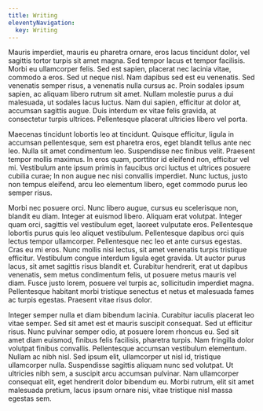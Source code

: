 ```yaml
---
title: Writing
eleventyNavigation:
  key: Writing
---
```


Mauris imperdiet, mauris eu pharetra ornare, eros lacus tincidunt dolor, vel sagittis tortor turpis sit amet magna. Sed tempor lacus et tempor facilisis. Morbi eu ullamcorper felis. Sed est sapien, placerat nec lacinia vitae, commodo a eros. Sed ut neque nisl. Nam dapibus sed est eu venenatis. Sed venenatis semper risus, a venenatis nulla cursus ac. Proin sodales ipsum sapien, ac aliquam libero rutrum sit amet. Nullam molestie purus a dui malesuada, ut sodales lacus luctus. Nam dui sapien, efficitur at dolor at, accumsan sagittis augue. Duis interdum ex vitae felis gravida, at consectetur turpis ultrices. Pellentesque placerat ultricies libero vel porta.

Maecenas tincidunt lobortis leo at tincidunt. Quisque efficitur, ligula in accumsan pellentesque, sem est pharetra eros, eget blandit tellus ante nec leo. Nulla sit amet condimentum leo. Suspendisse nec finibus velit. Praesent tempor mollis maximus. In eros quam, porttitor id eleifend non, efficitur vel mi. Vestibulum ante ipsum primis in faucibus orci luctus et ultrices posuere cubilia curae; In non augue nec nisi convallis imperdiet. Nunc luctus, justo non tempus eleifend, arcu leo elementum libero, eget commodo purus leo semper risus.

Morbi nec posuere orci. Nunc libero augue, cursus eu scelerisque non, blandit eu diam. Integer at euismod libero. Aliquam erat volutpat. Integer quam orci, sagittis vel vestibulum eget, laoreet vulputate eros. Pellentesque lobortis purus quis leo aliquet vestibulum. Pellentesque dapibus orci quis lectus tempor ullamcorper. Pellentesque nec leo et ante cursus egestas. Cras eu mi eros. Nunc mollis nisi lectus, sit amet venenatis turpis tristique efficitur. Vestibulum congue interdum ligula eget gravida. Ut auctor purus lacus, sit amet sagittis risus blandit et. Curabitur hendrerit, erat ut dapibus venenatis, sem metus condimentum felis, ut posuere metus mauris vel diam. Fusce justo lorem, posuere vel turpis ac, sollicitudin imperdiet magna. Pellentesque habitant morbi tristique senectus et netus et malesuada fames ac turpis egestas. Praesent vitae risus dolor.

Integer semper nulla et diam bibendum lacinia. Curabitur iaculis placerat leo vitae semper. Sed sit amet est et mauris suscipit consequat. Sed ut efficitur risus. Nunc pulvinar semper odio, at posuere lorem rhoncus eu. Sed sit amet diam euismod, finibus felis facilisis, pharetra turpis. Nam fringilla dolor volutpat finibus convallis. Pellentesque accumsan vestibulum elementum. Nullam ac nibh nisl. Sed ipsum elit, ullamcorper ut nisl id, tristique ullamcorper nulla. Suspendisse sagittis aliquam nunc sed volutpat. Ut ultricies nibh sem, a suscipit arcu accumsan pulvinar. Nam ullamcorper consequat elit, eget hendrerit dolor bibendum eu. Morbi rutrum, elit sit amet malesuada pretium, lacus ipsum ornare nisi, vitae tristique nisl massa egestas sem.